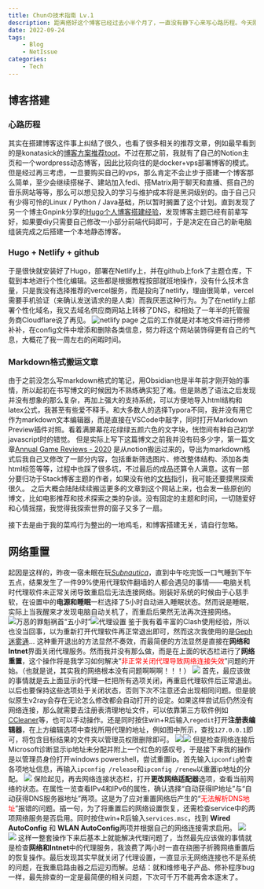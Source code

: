 ```yaml
---
title: Chunの技术指南 Lv.1
description: 距离搭好这个博客已经过去小半个月了，一直没有静下心来写心路历程。今天刚好由于一件非常令人恼火的小事，在网络问题上折腾了将近两个小时，于是打算写一篇记录性质的博文，既补上建站的过程，又讲述一下今天晚上的白痴修理过程。
date: 2022-09-24
tags:
    - Blog
    - NetIssue
categories: 
    - Tech
---
```


## **博客搭建**
### **心路历程**
其实在搭建博客这件事上纠结了很久，也看了很多相关的推荐文章，例如最早看到的是konatasick的[博客方案推荐toot](https://moresci.sale/@konatasick/105558677388097877)。不过在那之前，我就有了自己的Notion主页和一个wordpress动态博客，因此比较向往的是docker+vps部署博客的模式。但是经过再三考虑，一旦要购买自己的vps，那么肯定不会止步于搭建一个博客那么简单，至少会继续搭梯子、建站加入fedi、搭Matrix用于聊天和直播、搭自己的音乐网站等等，那么可以想见投入的学习与维护成本将是黑洞级别的。由于自己只有少得可怜的Linux / Python / Java基础，所以暂时搁置了这个计划。直到发现了另一个博主Gnpink分享的[Hugo个人博客搭建经验](https://m.cmx.im/@Gnpink/107890349003555006)，发现博客主题已经有前辈写好，如果要diy只需要自己修改一小部分前端代码即可，于是决定在自己的新电脑组装完成之后搭建一个本地静态博客。
### **Hugo + Netlify + github**
于是很快就安装好了Hugo，部署在Netlify上，并在github上fork了主题仓库，下载到本地进行个性化编辑。这些都是根据教程按部就班地操作，没有什么技术含量，只是我没有选择推荐的vercel服务，而是投向了netlify，理由很简单，vercel需要手机验证（来确认发送请求的是人类）而我厌恶这种行为。为了在netlify上部署个性化域名，我又去域名供应商网站上转移了DNS，和相处了一年半的托管服务商Cloudflare说了再见。
![netlify page](netlify.png)
之后的工作就是对本地文件进行修修补补，在config文件中增添和删除各类信息，努力将这个网站装饰得更有自己的气息，大概花了我一周左右的闲暇时间。
### **Markdown格式搬运文章**
由于之前没怎么写markdown格式的笔记，用Obsidian也是半年前才刚开始的事情，所以起初在书写博文的时候因为不熟练确实犯了难。但是熟悉了语法之后发现并没有想象的那么复杂，再加上强大的支持系统，可以方便地导入html结构和latex公式，我甚至有些爱不释手。和大多数人的选择Typora不同，我并没有用它作为markdown文本编辑器，而是直接在VSCode中敲字，同时打开Markdown Preview插件对照。看着满屏幕花花绿绿五颜六色的文字块，恍惚间有种自己初学javascript时的错觉。
但是实际上写下这篇博文之前我并没有码多少字，第一篇文章[Annual Game Reviews - 2020](https://chungou.xyz/2021/annual-game-reviews-2020/) 是从notion搬运过来的，导出为markdown格式后我自己又修改了一部分内容，包括重新筛选图片、修改整体结构、添加各类html标签等等，过程中也踩了很多坑，不过最后的成品还算令人满意。这有一部分要归功于Stack博客主题的作者，如果没有他的[文档](https://stack.jimmycai.com/)指引，我可能还要摸黑探索很久。
之后大概会陆陆续续搬运更多的文章到这个网站上来，也会发一些原创的博文，比如电影推荐和技术探索之类的杂谈。没有固定的主题和时间，一切随爱好和心情摇摆，我觉得我探索世界的窗子又多了一扇。


接下去是由于我的菜鸡行为整出的一地鸡毛，和博客搭建无关，请自行忽略。
## **网络重置**
起因是这样的，昨夜一宿未眠在玩[*Subnautica*](https://store.steampowered.com/app/264710/Subnautica/)，直到中午吃完饭一口气睡到下午五点，结果发生了一件99%使用代理软件翻墙的人都会遇见的事情——电脑关机时代理软件未正常关闭导致重启后无法连接网络。刚装好系统的时候由于心慈手软，在设置中的**电源和睡眠**一栏选择了5小时自动进入睡眠状态。然而说是睡眠，实际上当我醒来才发现电脑自动关机了，而重启后果然无法再次连接网络。
![万恶的罪魁祸首“五小时”](power.png)![代理设置](proxy.png)
鉴于我有着丰富的Clash使用经验，所以也没当回事，以为重新打开代理软件再正常退出即可，然而这次我使用的是[Geph迷雾通](https://geph.io/en/)... 这种重开退出的方法显然不奏效，而最简便的方法显然是直接在**网络和Intnet**界面关闭代理服务。然而我并没有那么做，而是在上面的状态栏进行了**网络重置**，这个操作将是我学习如何解决“<span style="color:red">非正常关闭代理导致网络连接失效</span>”问题的开始。（也就是说，其实我的网络根本没有问题啊啊啊！！！）
![](reset.png)
首先，最应该做的事情就是去上面显示的代理一栏把所有选项关闭，再重启代理软件后正常退出。以后也要保持这些选项处于关闭状态，否则下次不注意还会出现相同问题。但是貌似原生v2ray会存在无论怎么修改都会自动打开的设定。如果这样尝试后仍然没有网络连接，那么就需要去注册表清理地址文件，可以依靠第三方软件例如[CCleaner](https://www.ccleaner.com/)等，也可以手动操作。还是同时按住win+R后输入```regedit```打开**注册表编辑器**，在上方编辑选项中查找所用代理的地址，例如图中所示，查找```127.0.0.1```即可，将包含目标结果的文件夹以管理员权限删除即可。
![](regedit.png)![](search.png)
但是检查网络连接后Microsoft诊断显示ip地址未分配并附上一个红色的感叹号，于是接下来我的操作是以管理员身份打开windows powershell，尝试重置ip。首先输入```ipconfig```检查各项地址信息，再输入```ipconfig /release```和```ipconfig /renew```以重置ip地址的分配。
![](powershell.png)
保险起见，再去网络连接状态栏，打开**更改网络适配器**选项，查看当前网络的状态。在属性一览查看IPv4和IPv6的属性，确认选择“自动获得IP地址”与“自动获得DNS服务器地址”两项。这是为了应对重置网络后产生的“<span style="color:red">无法解析DNS地址</span>”报错的问题。插一句，为了将重置后的网络设置恢复，还需检查service中的两项网络服务是否启用。同时按住win+R后输入```services.msc```，找到 **Wired AutoConfig** 和 **WLAN AutoConfig**两项并根据自己的网络连接需求启用。
![](eathernet.png)
![](wireConfig.png)
这样一整套操作下来后基本上就能解决代理问题了，当然最先应该做的事情就是检查**网络和Intnet**中的代理服务，我浪费了两小时一直在绕圈子折腾网络重置后的恢复操作。最后发现其实早就关闭了代理设置，一直显示无网络连接也不是系统的问题，在我重启路由器之后迎刃而解。总结：就和维修电子产品、修补程序bug一样，最先排查的一定是最简便的相关问题，下次可千万不能再舍本逐末了。
